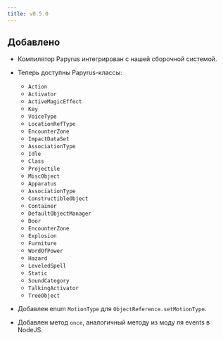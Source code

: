```yaml
---
title: v0.5.0
---
```


## Добавлено
 - Компилятор Papyrus интегрирован с нашей сборочной системой.

 - Теперь доступны Papyrus-классы:
    - `Action`
    - `Activator`
    - `ActiveMagicEffect`
    - `Key`
    - `VoiceType`
    - `LocationRefType`
    - `EncounterZone`
    - `ImpactDataSet`
    - `AssociationType`
    - `Idle`
    - `Class`
    - `Projectile`
    - `MiscObject`
    - `Apparatus`
    - `AssociationType`
    - `ConstructibleObject`
    - `Container`
    - `DefaultObjectManager`
    - `Door`
    - `EncounterZone`
    - `Explosion`
    - `Furniture`
    - `WordOfPower`
    - `Hazard`
    - `LeveledSpell`
    - `Static`
    - `SoundCategory`
    - `TalkingActivator`
    - `TreeObject`

 - Добавлен enum `MotionType` для `ObjectReference.setMotionType`.

 - Добавлен метод `once`, аналогичный методу из моду ля events в NodeJS.